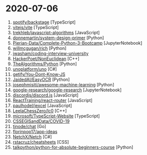 # 2020-07-06

1. [spotify/backstage](https://github.com/spotify/backstage "Backstage is an open platform for building developer portals") [TypeScript]
2. [vitejs/vite](https://github.com/vitejs/vite "Native-ESM powered web dev build tool. It's fast.") [TypeScript]
3. [trekhleb/javascript-algorithms](https://github.com/trekhleb/javascript-algorithms "📝 Algorithms and data structures implemented in JavaScript with explanations and links to further readings") [JavaScript]
4. [donnemartin/system-design-primer](https://github.com/donnemartin/system-design-primer "Learn how to design large-scale systems. Prep for the system design interview. Includes Anki flashcards.") [Python]
5. [Pierian-Data/Complete-Python-3-Bootcamp](https://github.com/Pierian-Data/Complete-Python-3-Bootcamp "Course Files for Complete Python 3 Bootcamp Course on Udemy") [JupyterNotebook]
6. [willmcgugan/rich](https://github.com/willmcgugan/rich "Rich is a Python library for rich text and beautiful formatting in the terminal.") [Python]
7. [jwasham/coding-interview-university](https://github.com/jwasham/coding-interview-university "A complete computer science study plan to become a software engineer.") 
8. [HackerPoet/NonEuclidean](https://github.com/HackerPoet/NonEuclidean "A Non-Euclidean Rendering Engine for 3D scenes.") [C++]
9. [TheAlgorithms/Python](https://github.com/TheAlgorithms/Python "All Algorithms implemented in Python") [Python]
10. [unoplatform/uno](https://github.com/unoplatform/uno "Build Mobile, Desktop and WebAssembly apps with C# and XAML. Today. Open source and professionally supported.") [C#]
11. [getify/You-Dont-Know-JS](https://github.com/getify/You-Dont-Know-JS "A book series on JavaScript. @YDKJS on twitter.") 
12. [JaidedAI/EasyOCR](https://github.com/JaidedAI/EasyOCR "Ready-to-use OCR with 40+ languages supported including Chinese, Japanese, Korean and Thai") [Python]
13. [josephmisiti/awesome-machine-learning](https://github.com/josephmisiti/awesome-machine-learning "A curated list of awesome Machine Learning frameworks, libraries and software.") [Python]
14. [google-research/google-research](https://github.com/google-research/google-research "Google Research") [JupyterNotebook]
15. [discordjs/discord.js](https://github.com/discordjs/discord.js "A powerful JavaScript library for interacting with the Discord API") [JavaScript]
16. [ReactTraining/react-router](https://github.com/ReactTraining/react-router "Declarative routing for React") [JavaScript]
17. [paulhodel/jexcel](https://github.com/paulhodel/jexcel "jExcel is a lightweight vanilla javascript plugin to create amazing web-based interactive tables and spreadsheets compatible with Excel or any other spreadsheet software.") [JavaScript]
18. [LeelaChessZero/lc0](https://github.com/LeelaChessZero/lc0 "The rewritten engine, originally for tensorflow. Now all other backends have been ported here.") [C++]
19. [microsoft/TypeScript-Website](https://github.com/microsoft/TypeScript-Website "The Website and web infrastructure for learning TypeScript") [TypeScript]
20. [CSSEGISandData/COVID-19](https://github.com/CSSEGISandData/COVID-19 "Novel Coronavirus (COVID-19) Cases, provided by JHU CSSE") 
21. [tinode/chat](https://github.com/tinode/chat "Instant messaging platform. Backend in Go. Clients: Swift iOS, Java Android, JS webapp, scriptable command line; chatbots") [Go]
22. [florinpop17/app-ideas](https://github.com/florinpop17/app-ideas "A Collection of application ideas which can be used to improve your coding skills.") 
23. [NetchX/Netch](https://github.com/NetchX/Netch "Game accelerator. Support Socks5, Shadowsocks, ShadowsocksR, V2Ray, Trojan proxies. UDP NAT FullCone") [C#]
24. [rstacruz/cheatsheets](https://github.com/rstacruz/cheatsheets "My cheatsheets") [CSS]
25. [talkpython/python-for-absolute-beginners-course](https://github.com/talkpython/python-for-absolute-beginners-course "Code samples and other handouts for our course.") [Python]
